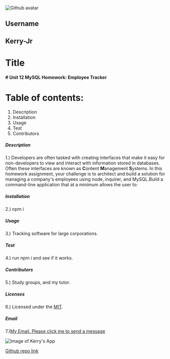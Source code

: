 
![Github avatar](https://avatars3.githubusercontent.com/u/59150488?v=4)

## Username
## Kerry-Jr
# Title
#### # Unit 12 MySQL Homework: Employee Tracker
# Table of contents:
1. Description
1. Installation
1. Usage
1. Test
1. Contributors
##### Description
1.) Developers are often tasked with creating interfaces that make it easy for non-developers to view and interact with information stored in databases. Often these interfaces are known as **C**ontent **M**anagement **S**ystems. In this homework assignment, your challenge is to architect and build a solution for managing a company's employees using node, inquirer, and MySQL.Build a command-line application that at a minimum allows the user to:
##### Installation
2.) npm i
##### Usage
3.) Tracking software for large corporations.
##### Test
4.) run npm i and see if it works.
##### Contributors
5.) Study groups, and my tutor.
##### Licenses
6.) Licensed under the [MIT](https://spdx.org/licenses/MIT.html).
##### Email
7.)[My Email. Please click me to send a message](mailto:kerrysfs@gmail.com)

![Image of Kerry's App](./Assets/image/app.gif)


[Github repo link](https://github.com/Kerry-Jr "Your github repo")
  

  
 
  

  

